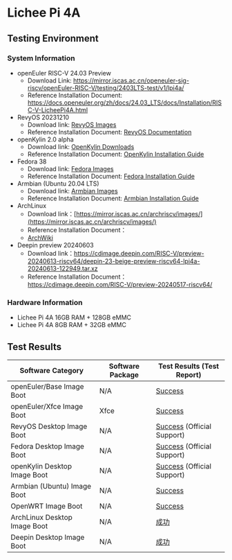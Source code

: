 # Lichee Pi 4A

## Testing Environment

### System Information

- openEuler RISC-V 24.03 Preview
    - Download Link: https://mirror.iscas.ac.cn/openeuler-sig-riscv/openEuler-RISC-V/testing/2403LTS-test/v1/lpi4a/
    - Reference Installation Document: https://docs.openeuler.org/zh/docs/24.03_LTS/docs/Installation/RISC-V-LicheePi4A.html
- RevyOS 20231210
    - Download link: [RevyOS Images](https://mirror.iscas.ac.cn/revyos/extra/images/lpi4a/)
    - Reference Installation Document: [RevyOS Documentation](https://docs.revyos.dev/)
- openKylin 2.0 alpha
    - Download link: [OpenKylin Downloads](https://www.openkylin.top/downloads/index-cn.html)
    - Reference Installation Document: [OpenKylin Installation Guide](https://docs.openkylin.top/zh/%E7%A4%BE%E5%8C%BA%E5%BC%80%E5%8F%91%E6%8C%87%E5%8D%97/riscv%E4%B8%8A%E5%AE%89%E8%A3%85openKylin)
- Fedora 38
    - Download link: [Fedora Images](https://openkoji.iscas.ac.cn/pub/dl/riscv/T-Head/th1520_light/images/)
    - Reference Installation Document: [Fedora Installation Guide](https://fedoraproject.org/wiki/Architectures/RISC-V/T-Head)
- Armbian (Ubuntu 20.04 LTS)
    - Download link: [Armbian Images](https://github.com/chainsx/armbian-riscv-build/tree/main)
    - Reference Installation Document: [Armbian Installation Guide](https://github.com/chainsx/armbian-riscv-build/blob/main/doc/licheepi-4a-install-guide.md)
- ArchLinux
    - Download link：[https://mirror.iscas.ac.cn/archriscv/images/](https://mirror.iscas.ac.cn/archriscv/images/)
    - Reference Installation Document：
    - [ArchWiki](https://wiki.archlinux.org/title/General_recommendations)
- Deepin preview 20240603
    - Download link：https://cdimage.deepin.com/RISC-V/preview-20240613-riscv64/deepin-23-beige-preview-riscv64-lpi4a-20240613-122949.tar.xz
    - Reference Installation Document：https://cdimage.deepin.com/RISC-V/preview-20240517-riscv64/

### Hardware Information

- Lichee Pi 4A 16GB RAM + 128GB eMMC
- Lichee Pi 4A 8GB RAM + 32GB eMMC

## Test Results

| Software Category            | Software Package | Test Results (Test Report)              |
| ---------------------------- | ---------------- | --------------------------------------- |
| openEuler/Base Image Boot    | N/A              | [Success][oERV]                         |
| openEuler/Xfce Image Boot    | Xfce             | [Success][oERV]                         |
| RevyOS Desktop Image Boot    | N/A              | [Success][RevyOS] (Official Support)    |
| Fedora Desktop Image Boot    | N/A              | [Success][Fedora] (Official Support)    |
| openKylin Desktop Image Boot | N/A              | [Success][openKylin] (Official Support) |
| Armbian (Ubuntu) Image Boot  | N/A              | [Success][Armbian]                      |
| OpenWRT Image Boot           | N/A              | [Success][OpenWRT]                      |
| ArchLinux Desktop Image Boot | N/A              | [成功][ArchLinux]                       |
| Deepin Desktop Image Boot    | N/A              | [成功][Deepin]                          |
[ArchLinux]: ./ArchLinux/README_zh.md
[Deepin]: ./Deepin/README_zh.md
[oERV]: ./openEuler/README.md
[RevyOS]: ./RevyOS/README.md
[Fedora]: ./Fedora/README.md
[Armbian]: ./Armbian/README.md
[openKylin]: ./openKylin/README.md
[OpenWRT]: ./OpenWRT/README.md
[ArchLinux]: ./ArchLinux/README.md
[Deepin]: ./Deepin/README.md